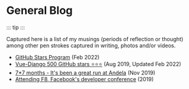 # General Blog

::: tip
<Tip/>
:::

Captured here is a list of my musings (periods of reflection or thought) among other pen strokes captured in writing, photos and/or videos.

- [GitHub Stars Program][github-stars] (Feb 2022)
- [Vue-Django 500 GitHub stars :star::star::star:][vue-django] (Aug 2019, Updated Feb 2022)
- [7\*7 months - It's been a great run at Andela][andela] (Nov 2019)
- [Attending F8, Facebook's developer conference][f8] (2019)

[vue-django]: /blog/vue-django
[andela]: /blog/andela
[github-stars]: /blog/github-stars
[f8]: /blog/f8-2019
